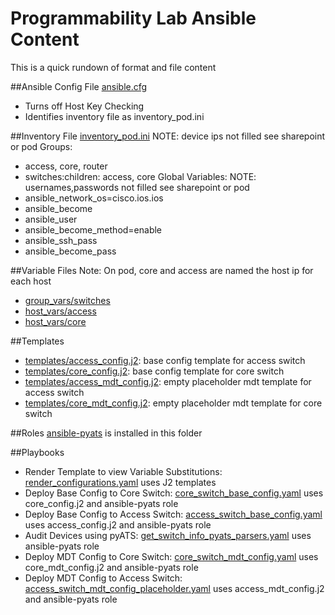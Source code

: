 # Programmability Lab Ansible Content

This is a quick rundown of format and file content

##Ansible Config File
[ansible.cfg](ansible.cfg)
  * Turns off Host Key Checking
  * Identifies inventory file as inventory_pod.ini
 
 ##Inventory File
[inventory_pod.ini](inventory_pod.ini)
NOTE:  device ips not filled see sharepoint or pod
Groups:  
  * access, core, router
  * switches:children:  access, core
Global Variables:
NOTE:  usernames,passwords not filled see sharepoint or pod
  * ansible_network_os=cisco.ios.ios
  * ansible_become
  * ansible_user
  * ansible_become_method=enable
  * ansible_ssh_pass
  * ansible_become_pass

##Variable Files
Note: On pod, core and access are named the host ip for each host
  * [group_vars/switches](group_vars/switches)
  * [host_vars/access](host_vars/access)
  * [host_vars/core](host_vars/core)
  
##Templates
  * [templates/access_config.j2](templates/access_config.j2): base config template for access switch
  * [templates/core_config.j2](templates/core_config.j2): base config template for core switch
  * [templates/access_mdt_config.j2](templates/access_mdt_config.j2): empty placeholder mdt template for access switch
  * [templates/core_mdt_config.j2](templates/core_mdt_config.j2): empty placeholder mdt template for core switch

##Roles
[ansible-pyats](https://github.com/CiscoDevNet/ansible-pyats) is installed in this folder

##Playbooks
* Render Template to view Variable Substitutions: [render_configurations.yaml](render_configurations.yaml) uses J2 templates
* Deploy Base Config to Core Switch:  [core_switch_base_config.yaml](core_switch_base_config.yaml) uses core_config.j2 and ansible-pyats role
* Deploy Base Config to Access Switch:  [access_switch_base_config.yaml](access_switch_base_config.yaml) uses access_config.j2 and ansible-pyats role
* Audit Devices using pyATS: [get_switch_info_pyats_parsers.yaml](get_switch_info_pyats_parsers.yaml) uses ansible-pyats role
* Deploy MDT Config to Core Switch:  [core_switch_mdt_config.yaml](core_switch_mdt_config_placeholder.yaml) uses core_mdt_config.j2 and ansible-pyats role
* Deploy MDT Config to Access Switch:  [access_switch_mdt_config_placeholder.yaml](access_switch_mdt_config_placeholder.yaml) uses access_mdt_config.j2 and ansible-pyats role
